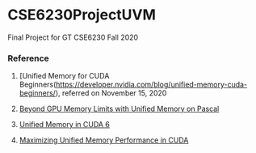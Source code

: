 # CSE6230ProjectUVM
Final Project for GT CSE6230 Fall 2020



### Reference

1. [Unified Memory for CUDA Beginners(https://developer.nvidia.com/blog/unified-memory-cuda-beginners/), referred on November 15, 2020

2. [Beyond GPU Memory Limits with Unified Memory on Pascal](https://developer.nvidia.com/blog/beyond-gpu-memory-limits-unified-memory-pascal/)

3. [Unified Memory in CUDA 6](https://developer.nvidia.com/blog/unified-memory-in-cuda-6/)

4. [Maximizing Unified Memory Performance in CUDA](https://developer.nvidia.com/blog/maximizing-unified-memory-performance-cuda/)